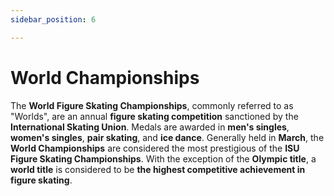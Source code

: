 ```yaml
---
sidebar_position: 6

---
```


# World Championships

The **World Figure Skating Championships**, commonly referred to as "Worlds",
are an annual **figure skating competition** sanctioned by the **International Skating Union**.
Medals are awarded in **men's singles**, **women's singles**, **pair skating**, and **ice dance**.
Generally held in **March**, the **World Championships** are considered the
most prestigious of the **ISU Figure Skating Championships**.
With the exception of the **Olympic title**, a **world title** is considered to be **the highest
competitive achievement in figure skating**.

